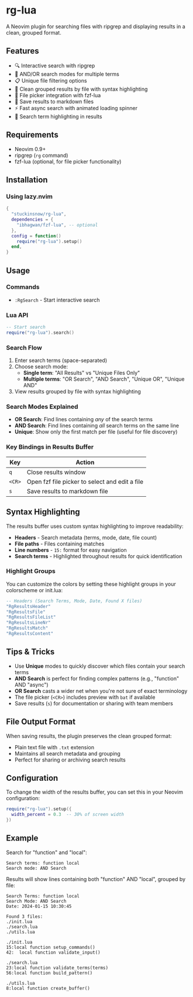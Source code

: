 # rg-lua

A Neovim plugin for searching files with ripgrep and displaying results in a clean, grouped format.

## Features

- 🔍 Interactive search with ripgrep
- 🔀 AND/OR search modes for multiple terms
- 📋 Unique file filtering options
- 📝 Clean grouped results by file with syntax highlighting
- 📁 File picker integration with fzf-lua
- 💾 Save results to markdown files
- ⚡ Fast async search with animated loading spinner
- 🎨 Search term highlighting in results

## Requirements

- Neovim 0.9+
- ripgrep (`rg` command)
- fzf-lua (optional, for file picker functionality)

## Installation

### Using lazy.nvim

```lua
{
  "stuckinsnow/rg-lua",
  dependencies = {
    "ibhagwan/fzf-lua", -- optional
  },
  config = function()
    require("rg-lua").setup()
  end,
}
```

## Usage

### Commands

- `:RgSearch` - Start interactive search

### Lua API

```lua
-- Start search
require("rg-lua").search()
```

### Search Flow

1. Enter search terms (space-separated)
2. Choose search mode:
   - **Single term**: "All Results" vs "Unique Files Only"
   - **Multiple terms**: "OR Search", "AND Search", "Unique OR", "Unique AND"
3. View results grouped by file with syntax highlighting

### Search Modes Explained

- **OR Search**: Find lines containing _any_ of the search terms
- **AND Search**: Find lines containing _all_ search terms on the same line
- **Unique**: Show only the first match per file (useful for file discovery)

### Key Bindings in Results Buffer

| Key    | Action                                         |
| ------ | ---------------------------------------------- |
| `q`    | Close results window                           |
| `<CR>` | Open fzf file picker to select and edit a file |
| `s`    | Save results to markdown file                  |

## Syntax Highlighting

The results buffer uses custom syntax highlighting to improve readability:

- **Headers** - Search metadata (terms, mode, date, file count)
- **File paths** - Files containing matches
- **Line numbers** - `15:` format for easy navigation
- **Search terms** - Highlighted throughout results for quick identification

### Highlight Groups

You can customize the colors by setting these highlight groups in your colorscheme or init.lua:

```lua
-- Headers (Search Terms, Mode, Date, Found X files)
"RgResultsHeader"
"RgResultsFile"
"RgResultsFileList"
"RgResultsLineNr"
"RgResultsMatch"
"RgResultsContent"
```

## Tips & Tricks

- Use **Unique** modes to quickly discover which files contain your search terms
- **AND Search** is perfect for finding complex patterns (e.g., "function" AND "async")
- **OR Search** casts a wider net when you're not sure of exact terminology
- The file picker (`<CR>`) includes preview with `bat` if available
- Save results (`s`) for documentation or sharing with team members

## File Output Format

When saving results, the plugin preserves the clean grouped format:

- Plain text file with `.txt` extension
- Maintains all search metadata and grouping
- Perfect for sharing or archiving search results

## Configuration

To change the width of the results buffer, you can set this in your Neovim configuration:

```lua
require("rg-lua").setup({
  width_percent = 0.3  -- 30% of screen width
})
```

## Example

Search for "function" and "local":

```
Search terms: function local
Search mode: AND Search
```

Results will show lines containing both "function" AND "local", grouped by file:

```
Search Terms: function local
Search Mode: AND Search
Date: 2024-01-15 10:30:45

Found 3 files:
./init.lua
./search.lua
./utils.lua

./init.lua
15:local function setup_commands()
42:  local function validate_input()

./search.lua
23:local function validate_terms(terms)
56:local function build_pattern()

./utils.lua
8:local function create_buffer()
```
